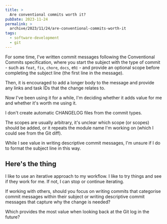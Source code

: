 ```yaml
---
title: >
  Are conventional commits worth it?
pubDate: 2023-11-24
permalink: >
  archive/2023/11/24/are-conventional-commits-worth-it
tags:
  - software-development
  - git
---
```


For some time, I've written commit messages following the Conventional Commits specification, where you start the subject with the type of commit - such as `feat`, `fix`, `chore`, `docs`, etc - and provide an optional scope before completing the subject line (the first line in the message).

Then, it is encouraged to add a longer body to the message and provide any links and task IDs that the change relates to.

Now I've been using it for a while, I'm deciding whether it adds value for me and whether it's worth me using it.

I don't create automatic CHANGELOG files from the commit types.

The scopes are usually arbitrary, it's unclear which scope (or scopes) should be added, or it repeats the module name I'm working on (which I could see from the Git diff).

While I see value in writing descriptive commit messages, I'm unsure if I do to format the subject line in this way.

## Here's the thing

I like to use an iterative approach to my workflow. I like to try things and see if they work for me. If not, I can stop or continue iterating.

If working with others, should you focus on writing commits that categorise commit messages within their subject or writing descriptive commit messages that capture why the change is needed?

Which provides the most value when looking back at the Git log in the future?
